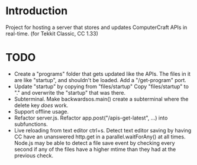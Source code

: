 # Introduction
Project for hosting a server that stores and updates ComputerCraft APIs in real-time. (for Tekkit Classic, CC 1.33)

# TODO
* Create a "programs" folder that gets updated like the APIs.
	The files in it are like "startup", and shouldn't be loaded.
	Add a "/get-program" port.
* Update "startup" by copying from "files/startup"
	Copy "files/startup" to "." and overwrite the "startup" that was there.
* Subterminal.
	Make backwardsos.main() create a subterminal where the delete key *does* work.
* Support offline usage.
* Refactor server.js.
	Refactor app.post("/apis-get-latest", ...) into subfunctions.
* Live reloading from text editor ctrl+s.
	Detect text editor saving by having CC have an unanswered http.get in a parallel.waitForAny() at all times.
	Node.js may be able to detect a file save event by checking every second if any of the files
	have a higher mtime than they had at the previous check.
